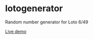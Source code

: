 lotogenerator
=============

Random number generator for Loto 6/49

<a href="http://javascriptpotato.github.io/lotogenerator/">Live demo</a>